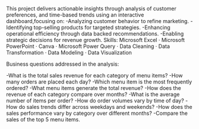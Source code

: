 This project delivers actionable insights through analysis of customer preferences, and time-based trends using an interactive dashboard,focusing on:
-Analyzing customer behavior to refine marketing.
-Identifying top-selling products for targeted strategies.
-Enhancing operational efficiency through data backed recommendations.
-Enabling strategic decisions for revenue growth.
Skills: Microsoft Excel · Microsoft PowerPoint · Canva · Microsoft Power Query · Data Cleaning · Data Transformation · Data Modeling · Data Visualization

Business questions addressed in the analysis:

-What is the total sales revenue for each category of menu items?
-How many orders are placed each day?
-Which menu item is the most frequently ordered?
-What menu items generate the total revenue?
-How does the revenue of each category compare over months?
-What is the average number of items per order?
-How do order volumes vary by time of day?
-How do sales trends differ across weekdays and weekends?
-How does the sales performance vary by category over different months?
-Compare the sales of the top 5 menu items.
